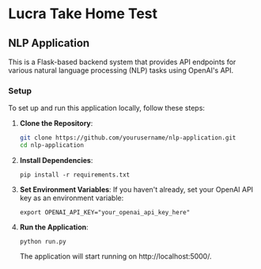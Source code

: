 # Lucra Take Home Test

## NLP Application

This is a Flask-based backend system that provides API endpoints for various natural language processing (NLP) tasks using OpenAI's API.

### Setup

To set up and run this application locally, follow these steps:

1. **Clone the Repository**:

   ```bash
   git clone https://github.com/yourusername/nlp-application.git
   cd nlp-application
   ```

2. **Install Dependencies**:

   ```
   pip install -r requirements.txt
   ```
   
3. **Set Environment Variables**:
   If you haven't already, set your OpenAI API key as an environment variable:

   ```
   export OPENAI_API_KEY="your_openai_api_key_here"
   ```
   
4. **Run the Application**:
   ```
   python run.py
   ```
   The application will start running on http://localhost:5000/.


